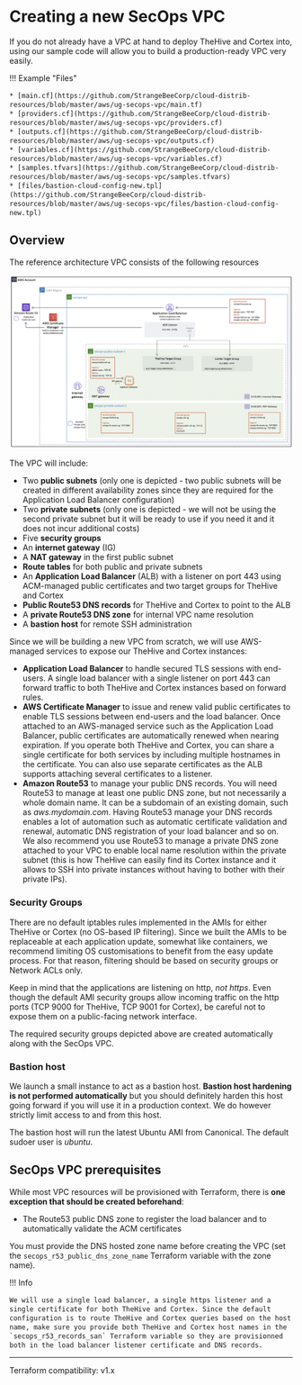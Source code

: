 # Creating a new SecOps VPC

If you do not already have a VPC at hand to deploy TheHive and Cortex into, using our sample code will allow you to build a production-ready VPC very easily.
 
!!! Example "Files"

    * [main.cf](https://github.com/StrangeBeeCorp/cloud-distrib-resources/blob/master/aws/ug-secops-vpc/main.tf)
    * [providers.cf](https://github.com/StrangeBeeCorp/cloud-distrib-resources/blob/master/aws/ug-secops-vpc/providers.cf)
    * [outputs.cf](https://github.com/StrangeBeeCorp/cloud-distrib-resources/blob/master/aws/ug-secops-vpc/outputs.cf)
    * [variables.cf](https://github.com/StrangeBeeCorp/cloud-distrib-resources/blob/master/aws/ug-secops-vpc/variables.cf)
    * [samples.tfvars](https://github.com/StrangeBeeCorp/cloud-distrib-resources/blob/master/aws/ug-secops-vpc/samples.tfvars)
    * [files/bastion-cloud-config-new.tpl](https://github.com/StrangeBeeCorp/cloud-distrib-resources/blob/master/aws/ug-secops-vpc/files/bastion-cloud-config-new.tpl)


## Overview
The reference architecture VPC consists of the following resources

![SecOps VPC overview](assets/VPC.png)

The VPC will include:

+ Two **public subnets** (only one is depicted - two public subnets will be created in different availability zones since they are required for the Application Load Balancer configuration)
+ Two **private subnets** (only one is depicted - we will not be using the second private subnet but it will be ready to use if you need it and it does not incur additional costs)
+ Five **security groups** 
+ An **internet gateway** (IG)
+ A **NAT gateway** in the first public subnet
+ **Route tables** for both public and private subnets
+ An **Application Load Balancer** (ALB) with a listener on port 443  using ACM-managed public certificates and two target groups for TheHive and Cortex
+ **Public Route53 DNS records** for TheHive and Cortex to point to the ALB
+ A **private Route53 DNS zone** for internal VPC name resolution
+ A **bastion host** for remote SSH administration

Since we will be building a new VPC from scratch, we will use AWS-managed services to expose our TheHive and Cortex instances:

+ **Application Load Balancer** to handle secured TLS sessions with end-users. A single load balancer with a single listener on port 443 can forward traffic to both TheHive and Cortex instances based on forward rules.
+ **AWS Certificate Manager** to issue and renew valid public certificates to enable TLS sessions between end-users and the load balancer. Once attached to an AWS-managed service such as the Application Load Balancer, public certificates are automatically renewed when nearing expiration. If you operate both TheHive and Cortex, you can share a single certificate for both services by including multiple hostnames in the certificate. You can also use separate certificates as the ALB supports attaching several certificates to a listener.
+ **Amazon Route53** to manage your public DNS records. You will need Route53 to manage at least one public DNS zone, but not necessarily a whole domain name. It can be a subdomain of an existing domain, such as *aws.mydomain.com*. Having Route53 manage your DNS records enables a lot of automation such as automatic certificate validation and renewal, automatic DNS registration of your load balancer and so on. We also recommend you use Route53 to manage a private DNS zone attached to your VPC to enable local name resolution within the private subnet (this is how TheHive can easily find its Cortex instance and it allows to SSH into private instances without having to bother with their private IPs).

### Security Groups
There are no default iptables rules implemented in the AMIs for either TheHive or Cortex (no OS-based IP filtering). Since we built the AMIs to be replaceable at each application update, somewhat like containers, we recommend limiting OS customisations to benefit from the easy update process. For that reason, filtering should be based on security groups or Network ACLs only.

Keep in mind that the applications are listening on http, *not https*. Even though the default AMI security groups allow incoming traffic on the http ports (TCP 9000 for TheHive, TCP 9001 for Cortex), be careful not to expose them on a public-facing network interface.

The required security groups depicted above are created automatically along with the SecOps VPC.

### Bastion host
We launch a small instance to act as a bastion host. **Bastion host hardening is not performed automatically** but you should definitely harden this host going forward if you will use it in a production context. We do however strictly limit access to and from this host.

The bastion host will run the latest Ubuntu AMI from Canonical. The default sudoer user is *ubuntu*.

## SecOps VPC prerequisites

While most VPC resources will be provisioned with Terraform, there is **one exception that should be created beforehand**:

* The Route53 public DNS zone to register the load balancer and to automatically validate the ACM certificates

You must provide the DNS hosted zone name before creating the VPC (set the `secops_r53_public_dns_zone_name` Terraform variable with the zone name).

!!! Info

    We will use a single load balancer, a single https listener and a single certificate for both TheHive and Cortex. Since the default configuration is to route TheHive and Cortex queries based on the host name, make sure you provide both TheHive and Cortex host names in the `secops_r53_records_san` Terraform variable so they are provisionned both in the load balancer listener certificate and DNS records.

---
Terraform compatibility: v1.x